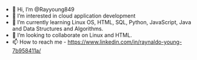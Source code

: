 - 👋 Hi, I’m @Rayyoung849
- 👀 I’m interested in cloud application development
- 🌱 I’m currently learning Linux OS, HTML, SQL, Python, JavaScript, Java and Data Structures and Algorithms.
- 💞️ I’m looking to collaborate on Linux and HTML.
- 📫 How to reach me - https://www.linkedin.com/in/raynaldo-young-7b958411a/

<!---
Rayyoung849/Rayyoung849 is a ✨ special ✨ repository because its `README.md` (this file) appears on your GitHub profile.
You can click the Preview link to take a look at your changes.
--->
